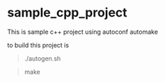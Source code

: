 sample_cpp_project
==================

This is sample c++ project using autoconf automake

to build this project is

> ./autogen.sh

> make
